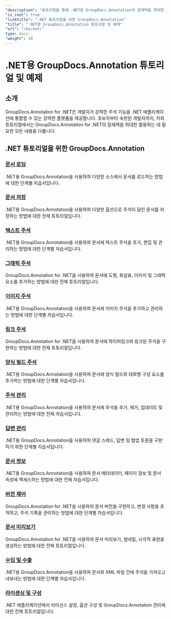 ```yaml
---
"description": "튜토리얼을 통해 .NET용 GroupDocs.Annotation의 잠재력을 최대한 활용해 보세요. 원활하게 통합하고, 협업을 강화하고, 워크플로를 간소화할 수 있습니다."
"is_root": true
"linktitle": ".NET 튜토리얼을 위한 GroupDocs.Annotation"
"title": ".NET용 GroupDocs.Annotation 튜토리얼 및 예제"
"url": "/ko/net/"
type: docs
"weight": 10
---
```


# .NET용 GroupDocs.Annotation 튜토리얼 및 예제

## 소개

GroupDocs.Annotation for .NET은 개발자가 강력한 주석 기능을 .NET 애플리케이션에 통합할 수 있는 강력한 플랫폼을 제공합니다. 초보자부터 숙련된 개발자까지, 저희 튜토리얼에서는 GroupDocs.Annotation for .NET의 잠재력을 최대한 활용하는 데 필요한 모든 내용을 다룹니다.

## .NET 튜토리얼을 위한 GroupDocs.Annotation
### [문서 로딩](./document-loading)
.NET용 GroupDocs.Annotation을 사용하여 다양한 소스에서 문서를 로드하는 방법에 대한 단계별 자습서입니다.

### [문서 저장](./document-saving)
.NET용 GroupDocs.Annotation을 사용하여 다양한 옵션으로 주석이 달린 문서를 저장하는 방법에 대한 전체 튜토리얼입니다.

### [텍스트 주석](./text-annotations)
.NET용 GroupDocs.Annotation을 사용하여 문서에 텍스트 주석을 추가, 편집 및 관리하는 방법에 대한 단계별 자습서입니다.

### [그래픽 주석](./graphical-annotations)
GroupDocs.Annotation for .NET을 사용하여 문서에 도형, 화살표, 이미지 및 그래픽 요소를 추가하는 방법에 대한 전체 튜토리얼입니다.

### [이미지 주석](./image-annotations)
.NET용 GroupDocs.Annotation을 사용하여 문서에 이미지 주석을 추가하고 관리하는 방법에 대한 단계별 자습서입니다.

### [링크 주석](./link-annotations)
GroupDocs.Annotation for .NET을 사용하여 문서에 하이퍼링크와 링크된 주석을 구현하는 방법에 대한 전체 튜토리얼입니다.

### [양식 필드 주석](./form-field-annotations)
.NET용 GroupDocs.Annotation을 사용하여 문서에 양식 필드와 대화형 구성 요소를 추가하는 방법에 대한 단계별 자습서입니다.

### [주석 관리](./annotation-management)
.NET용 GroupDocs.Annotation을 사용하여 문서에 주석을 추가, 제거, 업데이트 및 관리하는 방법에 대한 전체 자습서입니다.

### [답변 관리](./reply-management)
.NET용 GroupDocs.Annotation을 사용하여 댓글 스레드, 답변 및 협업 토론을 구현하기 위한 단계별 자습서입니다.

### [문서 정보](./document-information)
.NET용 GroupDocs.Annotation을 사용하여 문서 메타데이터, 페이지 정보 및 문서 속성에 액세스하는 방법에 대한 전체 자습서입니다.

### [버전 제어](./version-control)
GroupDocs.Annotation for .NET을 사용하여 문서 버전을 구현하고, 변경 사항을 추적하고, 주석 기록을 관리하는 방법에 대한 단계별 자습서입니다.

### [문서 미리보기](./document-preview)
GroupDocs.Annotation for .NET을 사용하여 문서 미리보기, 썸네일, 시각적 표현을 생성하는 방법에 대한 전체 튜토리얼입니다.

### [수입 및 수출](./import-and-export)
.NET용 GroupDocs.Annotation을 사용하여 문서와 XML 파일 간에 주석을 가져오고 내보내는 방법에 대한 단계별 자습서입니다.

### [라이센싱 및 구성](./licensing-and-configuration)
.NET 애플리케이션에서 라이선스 설정, 옵션 구성 및 GroupDocs.Annotation 관리에 대한 전체 튜토리얼입니다.